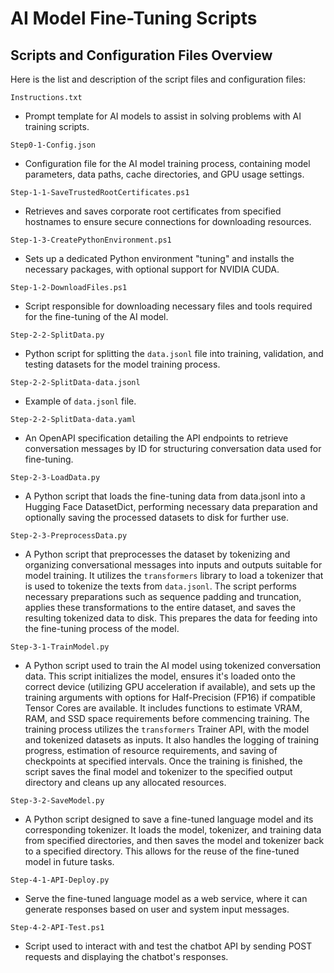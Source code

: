 # AI Model Fine-Tuning Scripts

## Scripts and Configuration Files Overview

Here is the list and description of the script files and configuration files:

`Instructions.txt`
- Prompt template for AI models to assist in solving problems with AI training scripts.

`Step0-1-Config.json`
- Configuration file for the AI model training process, containing model parameters, data paths, cache directories, and GPU usage settings.

`Step-1-1-SaveTrustedRootCertificates.ps1`
- Retrieves and saves corporate root certificates from specified hostnames to ensure secure connections for downloading resources.

`Step-1-3-CreatePythonEnvironment.ps1`
- Sets up a dedicated Python environment "tuning" and installs the necessary packages, with optional support for NVIDIA CUDA.

`Step-1-2-DownloadFiles.ps1`
- Script responsible for downloading necessary files and tools required for the fine-tuning of the AI model.

`Step-2-2-SplitData.py`
- Python script for splitting the `data.jsonl` file into training, validation, and testing datasets for the model training process.

`Step-2-2-SplitData-data.jsonl`
- Example of `data.jsonl` file.

`Step-2-2-SplitData-data.yaml`
- An OpenAPI specification detailing the API endpoints to retrieve conversation messages by ID for structuring conversation data used for fine-tuning.

`Step-2-3-LoadData.py`
- A Python script that loads the fine-tuning data from data.jsonl into a Hugging Face DatasetDict, performing necessary data preparation and optionally saving the processed datasets to disk for further use.

`Step-2-3-PreprocessData.py`
- A Python script that preprocesses the dataset by tokenizing and organizing conversational messages into inputs and outputs suitable for model training. It utilizes the `transformers` library to load a tokenizer that is used to tokenize the texts from `data.jsonl`. The script performs necessary preparations such as sequence padding and truncation, applies these transformations to the entire dataset, and saves the resulting tokenized data to disk. This prepares the data for feeding into the fine-tuning process of the model.

`Step-3-1-TrainModel.py`
- A Python script used to train the AI model using tokenized conversation data. This script initializes the model, ensures it's loaded onto the correct device (utilizing GPU acceleration if available), and sets up the training arguments with options for Half-Precision (FP16) if compatible Tensor Cores are available. It includes functions to estimate VRAM, RAM, and SSD space requirements before commencing training. The training process utilizes the `transformers` Trainer API, with the model and tokenized datasets as inputs. It also handles the logging of training progress, estimation of resource requirements, and saving of checkpoints at specified intervals. Once the training is finished, the script saves the final model and tokenizer to the specified output directory and cleans up any allocated resources.

`Step-3-2-SaveModel.py`
- A Python script designed to save a fine-tuned language model and its corresponding tokenizer. It loads the model, tokenizer, and training data from specified directories, and then saves the model and tokenizer back to a specified directory. This allows for the reuse of the fine-tuned model in future tasks.

`Step-4-1-API-Deploy.py`
- Serve the fine-tuned language model as a web service, where it can generate responses based on user and system input messages.

`Step-4-2-API-Test.ps1`
- Script used to interact with and test the chatbot API by sending POST requests and displaying the chatbot's responses.